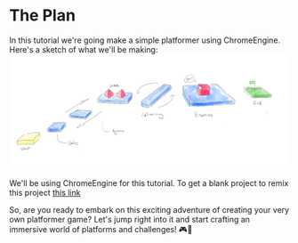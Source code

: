 # The Plan

In this tutorial we're going make a simple platformer using ChromeEngine. 
Here's a sketch of what we'll be making:
![Diagram of Platformer Scene](media/the-plan.png "The plan")

We'll be using ChromeEngine for this tutorial. To get a blank project to remix this project [this link](https://scratch.mit.edu/projects/714869495/)

So, are you ready to embark on this exciting adventure of creating your very own platformer game? Let's jump right into it and start crafting an immersive world of platforms and challenges! 🎮🌟